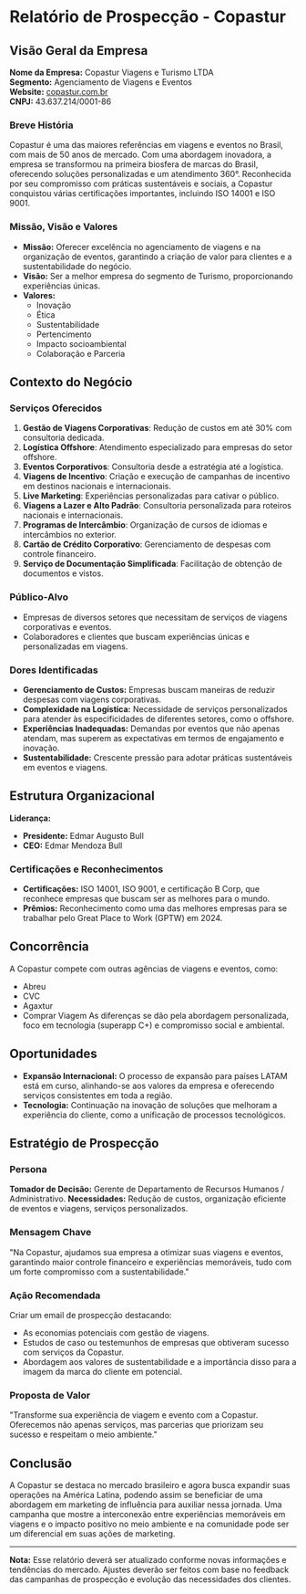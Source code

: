 # Relatório de Prospecção - Copastur

## Visão Geral da Empresa

**Nome da Empresa:** Copastur Viagens e Turismo LTDA  
**Segmento:** Agenciamento de Viagens e Eventos  
**Website:** [copastur.com.br](http://www.copastur.com.br)  
**CNPJ:** 43.637.214/0001-86  

### Breve História
Copastur é uma das maiores referências em viagens e eventos no Brasil, com mais de 50 anos de mercado. Com uma abordagem inovadora, a empresa se transformou na primeira biosfera de marcas do Brasil, oferecendo soluções personalizadas e um atendimento 360°. Reconhecida por seu compromisso com práticas sustentáveis e sociais, a Copastur conquistou várias certificações importantes, incluindo ISO 14001 e ISO 9001.

### Missão, Visão e Valores
- **Missão:** Oferecer excelência no agenciamento de viagens e na organização de eventos, garantindo a criação de valor para clientes e a sustentabilidade do negócio.
- **Visão:** Ser a melhor empresa do segmento de Turismo, proporcionando experiências únicas.
- **Valores:**
  - Inovação
  - Ética
  - Sustentabilidade
  - Pertencimento
  - Impacto socioambiental
  - Colaboração e Parceria

## Contexto do Negócio

### Serviços Oferecidos
1. **Gestão de Viagens Corporativas**: Redução de custos em até 30% com consultoria dedicada.  
2. **Logística Offshore**: Atendimento especializado para empresas do setor offshore.  
3. **Eventos Corporativos**: Consultoria desde a estratégia até a logística.  
4. **Viagens de Incentivo**: Criação e execução de campanhas de incentivo em destinos nacionais e internacionais.  
5. **Live Marketing**: Experiências personalizadas para cativar o público.  
6. **Viagens a Lazer e Alto Padrão**: Consultoria personalizada para roteiros nacionais e internacionais.  
7. **Programas de Intercâmbio**: Organização de cursos de idiomas e intercâmbios no exterior.  
8. **Cartão de Crédito Corporativo**: Gerenciamento de despesas com controle financeiro.  
9. **Serviço de Documentação Simplificada**: Facilitação de obtenção de documentos e vistos.

### Público-Alvo
- Empresas de diversos setores que necessitam de serviços de viagens corporativas e eventos.
- Colaboradores e clientes que buscam experiências únicas e personalizadas em viagens.

### Dores Identificadas
- **Gerenciamento de Custos:** Empresas buscam maneiras de reduzir despesas com viagens corporativas.
- **Complexidade na Logística:** Necessidade de serviços personalizados para atender às especificidades de diferentes setores, como o offshore.
- **Experiências Inadequadas:** Demandas por eventos que não apenas atendam, mas superem as expectativas em termos de engajamento e inovação.
- **Sustentabilidade:** Crescente pressão para adotar práticas sustentáveis em eventos e viagens.

## Estrutura Organizacional

**Liderança:**
- **Presidente:** Edmar Augusto Bull
- **CEO:** Edmar Mendoza Bull

### Certificações e Reconhecimentos
- **Certificações:** ISO 14001, ISO 9001, e certificação B Corp, que reconhece empresas que buscam ser as melhores para o mundo.
- **Prêmios:** Reconhecimento como uma das melhores empresas para se trabalhar pelo Great Place to Work (GPTW) em 2024.

## Concorrência
A Copastur compete com outras agências de viagens e eventos, como:
- Abreu
- CVC
- Agaxtur
- Comprar Viagem
As diferenças se dão pela abordagem personalizada, foco em tecnologia (superapp C+) e compromisso social e ambiental.

## Oportunidades
- **Expansão Internacional:** O processo de expansão para países LATAM está em curso, alinhando-se aos valores da empresa e oferecendo serviços consistentes em toda a região.
- **Tecnologia:** Continuação na inovação de soluções que melhoram a experiência do cliente, como a unificação de processos tecnológicos.

## Estratégio de Prospecção

### Persona
**Tomador de Decisão:** Gerente de Departamento de Recursos Humanos / Administrativo.
**Necessidades:** Redução de custos, organização eficiente de eventos e viagens, serviços personalizados.

### Mensagem Chave
"Na Copastur, ajudamos sua empresa a otimizar suas viagens e eventos, garantindo maior controle financeiro e experiências memoráveis, tudo com um forte compromisso com a sustentabilidade."

### Ação Recomendada
Criar um email de prospecção destacando:
- As economias potenciais com gestão de viagens.
- Estudos de caso ou testemunhos de empresas que obtiveram sucesso com serviços da Copastur.
- Abordagem aos valores de sustentabilidade e a importância disso para a imagem da marca do cliente em potencial.

### Proposta de Valor
"Transforme sua experiência de viagem e evento com a Copastur. Oferecemos não apenas serviços, mas parcerias que priorizam seu sucesso e respeitam o meio ambiente."

## Conclusão
A Copastur se destaca no mercado brasileiro e agora busca expandir suas operações na América Latina, podendo assim se beneficiar de uma abordagem em marketing de influência para auxiliar nessa jornada. Uma campanha que mostre a interconexão entre experiências memoráveis em viagens e o impacto positivo no meio ambiente e na comunidade pode ser um diferencial em suas ações de marketing. 

---

**Nota:** Esse relatório deverá ser atualizado conforme novas informações e tendências do mercado. Ajustes deverão ser feitos com base no feedback das campanhas de prospecção e evolução das necessidades dos clientes.